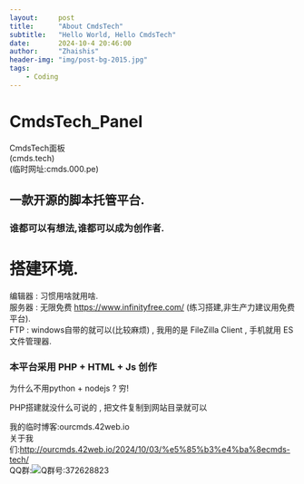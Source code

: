 ```yaml
---
layout:     post
title:      "About CmdsTech"
subtitle:   "Hello World, Hello CmdsTech"
date:       2024-10-4 20:46:00
author:     "Zhaishis"
header-img: "img/post-bg-2015.jpg"
tags:
    - Coding
---
```

# CmdsTech_Panel
CmdsTech面板<br />
(cmds.tech)<br />
(临时网址:cmds.000.pe)<br />
## 一款**开源**的脚本托管平台.
### 谁都可以有想法,谁都可以成为创作者.

# 搭建环境.
 编辑器 : 习惯用啥就用啥.<br />
 服务器 : 无限免费 https://www.infinityfree.com/ (练习搭建,非生产力建议用免费平台).<br />
 FTP : windows自带的就可以(比较麻烦) , 我用的是 FileZilla Client , 手机就用 ES文件管理器.<br />

### 本平台采用 PHP + HTML + Js 创作
 为什么不用python + nodejs ? 穷!

 PHP搭建就没什么可说的 , 把文件复制到网站目录就可以

 我的临时博客:ourcmds.42web.io <br />
 关于我们:http://ourcmds.42web.io/2024/10/03/%e5%85%b3%e4%ba%8ecmds-tech/<br />
QQ群:![Q群号:372628823](http://ourcmds.42web.io/wp-content/uploads/2024/10/qrcode_1727941323319-169x300.png)

